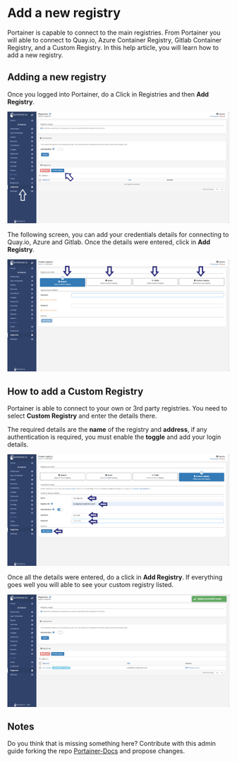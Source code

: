 # Add a new registry

Portainer is capable to connect to the main registries. From Portainer you will able to connect to Quay.io, Azure Container Registry, Gitlab Container Registry, and a Custom Registry. In this help article, you will learn how to add a new registry.

## Adding a new registry

Once you logged into Portainer, do a Click in Registries and then <b>Add Registry</b>.

![registries](assets/registry1.png)

The following screen, you can add your credentials details for connecting to Quay.io, Azure and Gitlab. Once the details were entered, click in <b>Add Registry</b>.

![registries](assets/registry2.png)

## How to add a Custom Registry

Portainer is able to connect to your own or 3rd party registries. You need to select <b>Custom Registry</b> and enter the details there.

The required details are the <b>name</b> of the registry and <b>address</b>, if any authentication is required, you must enable the <b>toggle</b> and add your login details.

![registries](assets/registry3.png)

Once all the details were entered, do a click in <b>Add Registry</b>. If everything goes well you will able to see your custom registry listed.

![registries](assets/registry4.png)

## Notes

Do you think that is missing something here? Contribute with this admin guide forking the repo [Portainer-Docs](https://github.com/portainer/portainer-docs) and propose changes.